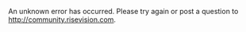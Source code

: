An unknown error has occurred.  Please try again or post a question to http://community.risevision.com.